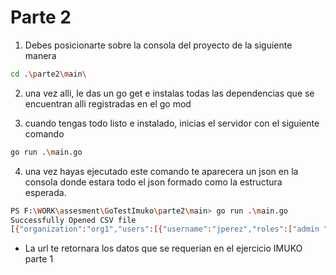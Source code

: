 # Parte 2

1. Debes posicionarte sobre la consola del proyecto de la siguiente manera

```bash
cd .\parte2\main\
```
2. una vez alli, le das un go get e instalas todas las dependencias que se encuentran alli registradas en el go mod

3. cuando tengas todo listo e instalado, inicias el servidor con el siguiente comando
```bash
go run .\main.go
```
4. una vez hayas ejecutado este comando te aparecera un json en la consola donde estara todo el json formado como la estructura esperada.


```bash
PS F:\WORK\assesment\GoTestImuko\parte2\main> go run .\main.go
Successfully Opened CSV file
[{"organization":"org1","users":[{"username":"jperez","roles":["admin ","superadmin"]}]},{"organization":"org1","users":[{"username":"asosa","roles":["writer"]}]},{"organization":"org2","users":[{"username":"jperez","roles":["admin "]}]},{"organization":"org2","users":[{"username":"rrodriguez","roles":["writer","editor"]}]}]
```
- La url te retornara los datos que se requerian en el ejercicio IMUKO parte 1